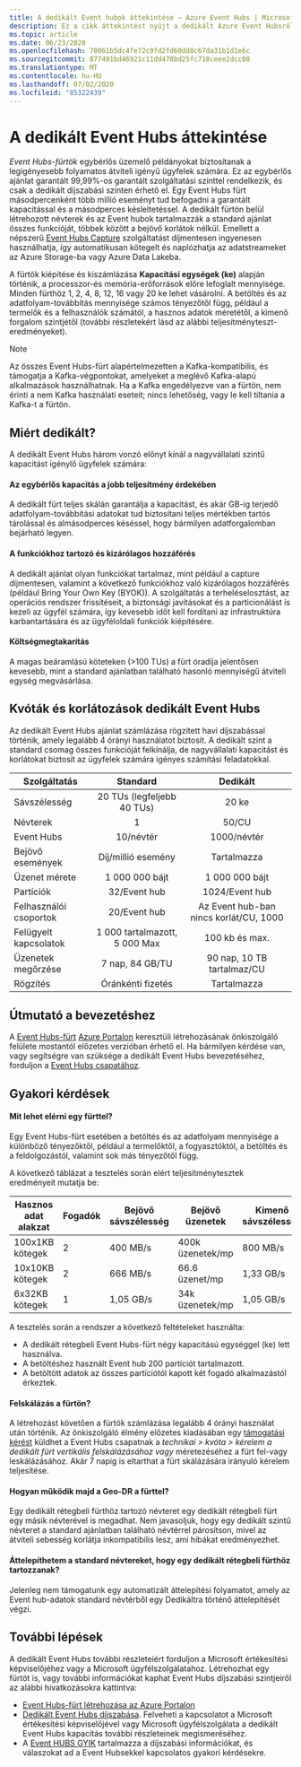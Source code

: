 ```yaml
---
title: A dedikált Event hubok áttekintése – Azure Event Hubs | Microsoft Docs
description: Ez a cikk áttekintést nyújt a dedikált Azure Event Hubsről, amely az Event hub egybérlős üzembe helyezését kínálja.
ms.topic: article
ms.date: 06/23/2020
ms.openlocfilehash: 70061b5dc4fe72c9fd2fd60dd8c67da31b1d1e6c
ms.sourcegitcommit: 877491bd46921c11dd478bd25fc718ceee2dcc08
ms.translationtype: MT
ms.contentlocale: hu-HU
ms.lasthandoff: 07/02/2020
ms.locfileid: "85322439"
---
```

# <a name="overview-of-event-hubs-dedicated"></a>A dedikált Event Hubs áttekintése

*Event Hubs-fürtök* egybérlős üzemelő példányokat biztosítanak a legigényesebb folyamatos átviteli igényű ügyfelek számára. Ez az egybérlős ajánlat garantált 99,99%-os garantált szolgáltatási szinttel rendelkezik, és csak a dedikált díjszabási szinten érhető el. Egy Event Hubs fürt másodpercenként több millió eseményt tud befogadni a garantált kapacitással és a másodperces késleltetéssel. A dedikált fürtön belül létrehozott névterek és az Event hubok tartalmazzák a standard ajánlat összes funkcióját, többek között a bejövő korlátok nélkül. Emellett a népszerű [Event Hubs Capture](event-hubs-capture-overview.md) szolgáltatást díjmentesen ingyenesen használhatja, így automatikusan kötegelt és naplózhatja az adatstreameket az Azure Storage-ba vagy Azure Data Lakeba. 

A fürtök kiépítése és kiszámlázása **Kapacitási egységek (ke)** alapján történik, a processzor-és memória-erőforrások előre lefoglalt mennyisége. Minden fürthöz 1, 2, 4, 8, 12, 16 vagy 20 ke lehet vásárolni. A betöltés és az adatfolyam-továbbítás mennyisége számos tényezőtől függ, például a termelők és a felhasználók számától, a hasznos adatok méretétől, a kimenő forgalom szintjétől (további részletekért lásd az alábbi teljesítményteszt-eredményeket). 

> [!NOTE]
> Az összes Event Hubs-fürt alapértelmezetten a Kafka-kompatibilis, és támogatja a Kafka-végpontokat, amelyeket a meglévő Kafka-alapú alkalmazások használhatnak. Ha a Kafka engedélyezve van a fürtön, nem érinti a nem Kafka használati eseteit; nincs lehetőség, vagy le kell tiltania a Kafka-t a fürtön.

## <a name="why-dedicated"></a>Miért dedikált?

A dedikált Event Hubs három vonzó előnyt kínál a nagyvállalati szintű kapacitást igénylő ügyfelek számára:

#### <a name="single-tenancy-guarantees-capacity-for-better-performance"></a>Az egybérlős kapacitás a jobb teljesítmény érdekében

A dedikált fürt teljes skálán garantálja a kapacitást, és akár GB-ig terjedő adatfolyam-továbbítási adatokat tud biztosítani teljes mértékben tartós tárolással és almásodperces késéssel, hogy bármilyen adatforgalomban bejárható legyen. 

#### <a name="inclusive-and-exclusive-access-to-features"></a>A funkciókhoz tartozó és kizárólagos hozzáférés 
A dedikált ajánlat olyan funkciókat tartalmaz, mint például a capture díjmentesen, valamint a következő funkciókhoz való kizárólagos hozzáférés (például Bring Your Own Key (BYOK)). A szolgáltatás a terheléselosztást, az operációs rendszer frissítéseit, a biztonsági javításokat és a particionálást is kezeli az ügyfél számára, így kevesebb időt kell fordítani az infrastruktúra karbantartására és az ügyféloldali funkciók kiépítésére.  

#### <a name="cost-savings"></a>Költségmegtakarítás
A magas beáramlású köteteken (>100 TUs) a fürt óradíja jelentősen kevesebb, mint a standard ajánlatban található hasonló mennyiségű átviteli egység megvásárlása.


## <a name="event-hubs-dedicated-quotas-and-limits"></a>Kvóták és korlátozások dedikált Event Hubs

Az dedikált Event Hubs ajánlat számlázása rögzített havi díjszabással történik, amely legalább 4 órányi használatot biztosít. A dedikált szint a standard csomag összes funkcióját felkínálja, de nagyvállalati kapacitást és korlátokat biztosít az ügyfelek számára igényes számítási feladatokkal. 

| Szolgáltatás | Standard | Dedikált |
| --- |:---:|:---:|
| Sávszélesség | 20 TUs (legfeljebb 40 TUs) | 20 ke |
| Névterek |  1 | 50/CU |
| Event Hubs |  10/névtér | 1000/névtér |
| Bejövő események | Díj/millió esemény | Tartalmazza |
| Üzenet mérete | 1 000 000 bájt | 1 000 000 bájt |
| Partíciók | 32/Event hub | 1024/Event hub |
| Felhasználói csoportok | 20/Event hub | Az Event hub-ban nincs korlát/CU, 1000 |
| Felügyelt kapcsolatok | 1 000 tartalmazott, 5 000 Max | 100 kb és max. |
| Üzenetek megőrzése | 7 nap, 84 GB/TU | 90 nap, 10 TB tartalmaz/CU |
| Rögzítés | Óránkénti fizetés | Tartalmazza |

## <a name="how-to-onboard"></a>Útmutató a bevezetéshez

A [Event Hubs-fürt](event-hubs-dedicated-cluster-create-portal.md) [Azure Portalon](https://aka.ms/eventhubsclusterquickstart) keresztüli létrehozásának önkiszolgáló felülete mostantól előzetes verzióban érhető el. Ha bármilyen kérdése van, vagy segítségre van szüksége a dedikált Event Hubs bevezetéséhez, forduljon a [Event Hubs csapatához](mailto:askeventhubs@microsoft.com).

## <a name="faqs"></a>Gyakori kérdések

#### <a name="what-can-i-achieve-with-a-cluster"></a>Mit lehet elérni egy fürttel?

Egy Event Hubs-fürt esetében a betöltés és az adatfolyam mennyisége a különböző tényezőktől, például a termelőktől, a fogyasztóktól, a betöltés és a feldolgozástól, valamint sok más tényezőtől függ. 

A következő táblázat a tesztelés során elért teljesítménytesztek eredményeit mutatja be:

| Hasznos adat alakzat | Fogadók | Bejövő sávszélesség| Bejövő üzenetek | Kimenő sávszélesség | Kimenő üzenetek | Teljes TUs | TUs/CU |
| ------------- | --------- | ---------------- | ------------------ | ----------------- | ------------------- | --------- | ---------- |
| 100x1KB kötegek | 2 | 400 MB/s | 400k üzenetek/mp | 800 MB/s | 800k üzenetek/mp | 400 TUs | 100 TUs | 
| 10x10KB kötegek | 2 | 666 MB/s | 66.6 üzenet/mp | 1,33 GB/s | 133k üzenetek/mp | 666 TUs | 166 TUs |
| 6x32KB kötegek | 1 | 1,05 GB/s | 34k üzenetek/mp | 1,05 GB/s | 34k üzenetek/mp | 1000 TUs | 250 TUs |

A tesztelés során a rendszer a következő feltételeket használta:

- A dedikált rétegbeli Event Hubs-fürt négy kapacitású egységgel (ke) lett használva. 
- A betöltéshez használt Event hub 200 partíciót tartalmazott. 
- A betöltött adatok az összes partíciótól kapott két fogadó alkalmazástól érkeztek.

#### <a name="can-i-scale-updown-my-cluster"></a>Felskálázás a fürtön?

A létrehozást követően a fürtök számlázása legalább 4 órányi használat után történik. Az önkiszolgáló élmény előzetes kiadásában egy [támogatási kérést](https://ms.portal.azure.com/#create/Microsoft.Support) küldhet a Event Hubs csapatnak a *technikai > kvóta > kérelem a dedikált fürt vertikális felskálázásához vagy* méretezéséhez a fürt fel-vagy leskálázásához. Akár 7 napig is eltarthat a fürt skálázására irányuló kérelem teljesítése. 

#### <a name="how-will-geo-dr-work-with-my-cluster"></a>Hogyan működik majd a Geo-DR a fürttel?

Egy dedikált rétegbeli fürthöz tartozó névteret egy dedikált rétegbeli fürt egy másik névterével is megadhat. Nem javasoljuk, hogy egy dedikált szintű névteret a standard ajánlatban található névtérrel párosítson, mivel az átviteli sebesség korlátja inkompatibilis lesz, ami hibákat eredményezhet. 

#### <a name="can-i-migrate-my-standard-namespaces-to-belong-to-a-dedicated-tier-cluster"></a>Áttelepíthetem a standard névtereket, hogy egy dedikált rétegbeli fürthöz tartozzanak?
Jelenleg nem támogatunk egy automatizált áttelepítési folyamatot, amely az Event hub-adatok standard névtérből egy Dedikáltra történő áttelepítését végzi. 

## <a name="next-steps"></a>További lépések

A dedikált Event Hubs további részleteiért forduljon a Microsoft értékesítési képviselőjéhez vagy a Microsoft ügyfélszolgálatahoz. Létrehozhat egy fürtöt is, vagy további információkat kaphat Event Hubs díjszabási szintjeiről az alábbi hivatkozásokra kattintva:

- [Event Hubs-fürt létrehozása az Azure Portalon](https://aka.ms/eventhubsclusterquickstart) 
- [Dedikált Event Hubs díjszabása](https://azure.microsoft.com/pricing/details/event-hubs/). Felveheti a kapcsolatot a Microsoft értékesítési képviselőjével vagy Microsoft ügyfélszolgálata a dedikált Event Hubs kapacitás további részleteinek megismeréséhez.
- A [Event HUBS GYIK](event-hubs-faq.md) tartalmazza a díjszabási információkat, és válaszokat ad a Event Hubsekkel kapcsolatos gyakori kérdésekre.
